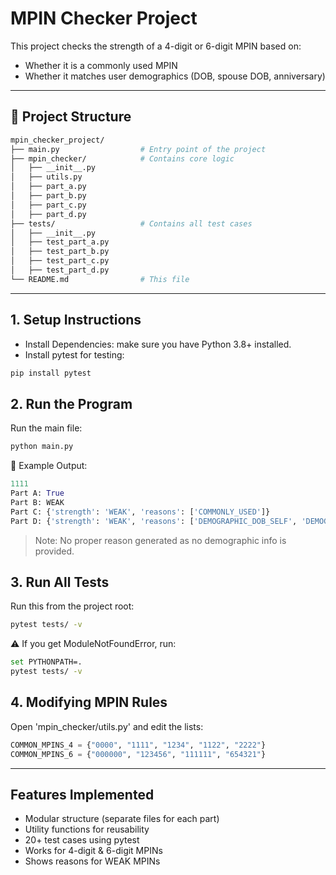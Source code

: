 # MPIN Checker Project

This project checks the strength of a 4-digit or 6-digit MPIN based on:
- Whether it is a commonly used MPIN
- Whether it matches user demographics (DOB, spouse DOB, anniversary)

---

## 📂 Project Structure

```bash
mpin_checker_project/
├── main.py                  # Entry point of the project
├── mpin_checker/            # Contains core logic
│   ├── __init__.py
│   ├── utils.py
│   ├── part_a.py
│   ├── part_b.py
│   ├── part_c.py
│   ├── part_d.py
├── tests/                   # Contains all test cases
│   ├── __init__.py
│   ├── test_part_a.py
│   ├── test_part_b.py
│   ├── test_part_c.py
│   ├── test_part_d.py
└── README.md                # This file
```
---

## 1. Setup Instructions
- Install Dependencies: make sure you have Python 3.8+ installed.
- Install pytest for testing:

```bash
pip install pytest
```

## 2. Run the Program
Run the main file:

```bash
python main.py
```

📌 Example Output:

```python
1111
Part A: True
Part B: WEAK
Part C: {'strength': 'WEAK', 'reasons': ['COMMONLY_USED']}
Part D: {'strength': 'WEAK', 'reasons': ['DEMOGRAPHIC_DOB_SELF', 'DEMOGRAPHIC_DOB_SPOUSE', 'DEMOGRAPHIC_ANNIVERSARY']}
```
> Note: No proper reason generated as no demographic info is provided.

## 3. Run All Tests
Run this from the project root:

```bash
pytest tests/ -v
```
⚠️ If you get ModuleNotFoundError, run:

```bash
set PYTHONPATH=.
pytest tests/ -v
```

## 4. Modifying MPIN Rules
Open 'mpin_checker/utils.py' and edit the lists:

```python
COMMON_MPINS_4 = {"0000", "1111", "1234", "1122", "2222"}
COMMON_MPINS_6 = {"000000", "123456", "111111", "654321"}
```
---

## Features Implemented
- Modular structure (separate files for each part)
- Utility functions for reusability
- 20+ test cases using pytest
- Works for 4-digit & 6-digit MPINs
- Shows reasons for WEAK MPINs
